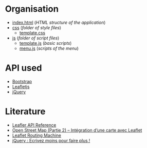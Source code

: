 # Organisation

* [index.html](index.html)
(*HTML structure of the application*)
* [css](css) (*folder of style files*)
  * [template.css](css/template.css)
* [js](js) (*folder of script files*)
  * [template.js](js/template.js) (*basic scripts*)
  * [menu.js](js/menu.js) (*scripts of the menu*)

# API used

* [Bootstrap](http://getbootstrap.com/)
* [Leafletjs](http://leafletjs.com/)
* [jQuery](https://jquery.com/)

# Literature

* [Leafler API Reference](http://leafletjs.com/reference.html)
* [Open Street Map (Partie 2) – Intégration d’une carte avec Leaflet](https://blog.netapsys.fr/open-street-map-partie-2-integration-dune-carte-avec-leaflet/)
* [Leaflet Routing Machine](http://www.liedman.net/leaflet-routing-machine/#getting-started)
* [jQuery : Ecrivez moins pour faire plus !](https://openclassrooms.com/courses/jquery-ecrivez-moins-pour-faire-plus/decouvrir-jquery)
